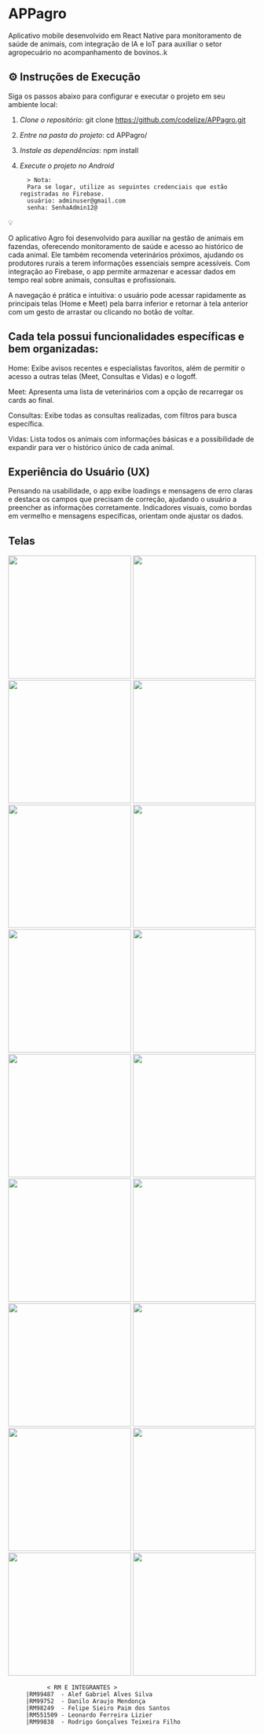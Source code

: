# APPagro

Aplicativo mobile desenvolvido em React Native para monitoramento de saúde de animais, com integração de IA e IoT para auxiliar o setor agropecuário no acompanhamento de bovinos..k

## ⚙️ Instruções de Execução

Siga os passos abaixo para configurar e executar o projeto em seu ambiente local:

1. *Clone o repositório*:
   git clone https://github.com/codelize/APPagro.git
   

2. *Entre na pasta do projeto*:
   cd APPagro/
   

3. *Instale as dependências*:
   npm install
   

4. *Execute o projeto no Android*


         > Nota: 
         Para se logar, utilize as seguintes credenciais que estão registradas no Firebase. 
         usuário: adminuser@gmail.com 
         senha: SenhaAdmin12@


 💡 
                                     
O aplicativo Agro foi desenvolvido para auxiliar na gestão de animais em fazendas, 
oferecendo monitoramento de saúde e acesso ao histórico de cada animal. Ele também 
recomenda veterinários próximos, ajudando os produtores rurais a terem informações 
essenciais sempre acessíveis. Com integração ao Firebase, o app permite armazenar 
e acessar dados em tempo real sobre animais, consultas e profissionais.

A navegação é prática e intuitiva: o usuário pode acessar rapidamente as principais 
telas (Home e Meet) pela barra inferior e retornar à tela anterior com um gesto de 
arrastar ou clicando no botão de voltar. 


## Cada tela possui funcionalidades específicas e bem organizadas:

Home: Exibe avisos recentes e especialistas favoritos, além de permitir o acesso a
outras telas (Meet, Consultas e Vidas) e o logoff.

Meet: Apresenta uma lista de veterinários com a opção de recarregar os cards ao final.

Consultas: Exibe todas as consultas realizadas, com filtros para busca específica.

Vidas: Lista todos os animais com informações básicas e a possibilidade de expandir 
para ver o histórico único de cada animal.

## Experiência do Usuário (UX)
Pensando na usabilidade, o app exibe loadings e mensagens de erro claras e destaca os campos que 
precisam de correção, ajudando o usuário a preencher as informações corretamente. 
Indicadores visuais, como bordas em vermelho e mensagens específicas, orientam onde 
ajustar os dados.


## Telas

<p align="center">
  <img src="https://github.com/user-attachments/assets/5f56dbd2-6d1b-4673-9420-8429b28c3055" width="250"/>
  <img src="https://github.com/user-attachments/assets/74b2ce93-bfab-4234-92fc-8bd4dda81170" width="250"/>
  <img src="https://github.com/user-attachments/assets/3c8f3575-f2ac-4892-9953-edc81cfdb165" width="250"/>
  <img src="https://github.com/user-attachments/assets/b9cd203b-4ab1-4b4f-941f-5eb05839d7a7" width="250"/>
  <img src="https://github.com/user-attachments/assets/d02bd559-d001-453d-8120-1cce472b4749" width="250"/>
  <img src="https://github.com/user-attachments/assets/f404ead2-9038-40c6-9174-9168db70fb89" width="250"/>
  <img src="https://github.com/user-attachments/assets/a1391d99-f484-4d9b-b146-5ae0ed2cb913" width="250"/>
  <img src="https://github.com/user-attachments/assets/263fe619-2ef7-4c6d-a3b7-a51b6b2473c3" width="250"/>
  <img src="https://github.com/user-attachments/assets/7ecf7790-ca5e-4f03-83e7-242c57ca0391" width="250"/>
  <img src="https://github.com/user-attachments/assets/63bffc02-4ce1-4d4f-a5ed-9ec578fb891a" width="250"/>
  <img src="https://github.com/user-attachments/assets/c6e6c1ec-de74-4e1b-8f23-491c4ccf6de5" width="250"/>
  <img src="https://github.com/user-attachments/assets/550b7168-5e57-4ec4-950b-646994f1ecad" width="250"/>
  <img src="https://github.com/user-attachments/assets/2a96a0ca-1587-40f3-9493-9ad5739ba6e6" width="250"/>
  <img src="https://github.com/user-attachments/assets/cdc9079c-3017-448a-aef8-ace579fcc4fc" width="250"/>
  <img src="https://github.com/user-attachments/assets/07e6abd3-e995-4da6-928e-47080c10c0d6" width="250"/>
  <img src="https://github.com/user-attachments/assets/780f0d24-cfcf-41ed-bb21-6f59327d6bd3" width="250"/>
  <img src="https://github.com/user-attachments/assets/a4d18b78-2352-443b-a693-7cdbf866f64e" width="250"/>
  <img src="https://github.com/user-attachments/assets/d708112a-4ff6-4550-ae3d-0f19534603c5" width="250"/>
</p>






               < RM E INTEGRANTES >
         |RM99487  - Alef Gabriel Alves Silva
         |RM99752  - Danilo Araujo Mendonça
         |RM98249  - Felipe Sieiro Paim dos Santos 
         |RM551509 - Leonardo Ferreira Lizier
         |RM99838  - Rodrigo Gonçalves Teixeira Filho
